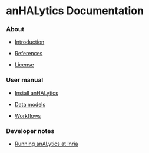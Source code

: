 <h1>anHALytics Documentation</h1>


<h3>About</h3>

* [Introduction](Introduction.md)

* [References](References.md)

* [License](License.md)

<h3>User manual</h3>

* [Install anHALytics](Install.md)

* [Data models](Data-model.md)

* [Workflows](Workflows.md)

<h3>Developer notes</h3>

* [Running anALytics at Inria](Running.md)

